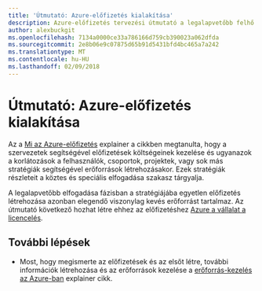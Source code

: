 ```yaml
---
title: 'Útmutató: Azure-előfizetés kialakítása'
description: Azure-előfizetés tervezési útmutató a legalapvetőbb felhő bevezetési stratégia részeként
author: alexbuckgit
ms.openlocfilehash: 7134a0000ce33a786166d759cb390023a062dfda
ms.sourcegitcommit: 2e8b06e9c07875d65b91d5431bfd4bc465a7a242
ms.translationtype: MT
ms.contentlocale: hu-HU
ms.lasthandoff: 02/09/2018
---
```

# <a name="guidance-azure-subscription-design"></a>Útmutató: Azure-előfizetés kialakítása 

Az a [Mi az Azure-előfizetés](subscription-explainer.md) explainer a cikkben megtanulta, hogy a szervezetek segítségével előfizetések költségeinek kezelése és ugyanazok a korlátozások a felhasználók, csoportok, projektek, vagy sok más stratégiák segítségével erőforrások létrehozásakor. Ezek stratégiák részleteit a köztes és speciális elfogadása szakasz tárgyalja.

A legalapvetőbb elfogadása fázisban a stratégiájába egyetlen előfizetés létrehozása azonban elegendő viszonylag kevés erőforrást tartalmaz. Az útmutató következő hozhat létre ehhez az előfizetéshez [Azure a vállalat a licencelés][azure-enterprise-licensing].

## <a name="next-steps"></a>További lépések

* Most, hogy megismerte az előfizetések és az elsőt létre, további információk létrehozása és az erőforrások kezelése a [erőforrás-kezelés az Azure-ban](resource-manager-explainer.md) explainer cikk.

[azure-enterprise-licensing]: https://azure.microsoft.com/pricing/enterprise-agreement
